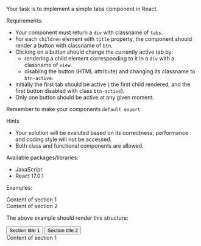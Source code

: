 Your task is to implement a simple tabs component in React.

Requirements:

- Your component must return a `div` with classname of `tabs`.
- For each `children` element with `title` property, the component should render a button with classname of `btn`.
- Clicking on a button should change the currently active tab by:
  - rendering a child element corresponding to it in a `div` with a classname of `view`.
  - disabling the button (HTML attribute) and changing its classname to `btn-active`.
- Initially the first tab should be active ( the first child rendered, and the first button disabled with class `btn-active`).
- Only one button should be active at any given moment.

Remember to make your components `default export`

Hints

- Your solution will be evaluted based on its correctness; performance and coding style will not be accessed.
- Both class and functional components are allowed.

Available packages/libraries:

- JavaScript
- React 17.0.1

Examples:

<MyTabComponent>
  <div title ={'Section title 1'}> Content of section 1 </div>
  <div title ={'Section title 2'}> Content of section 2 </div>
</MyTabComponent>

The above example should render this structure:

<div class="tabs">
  <button class="btn-active"> Section title 1 </button>
  <button class="btn"> Section title 2 </button>
  <div class="views"> Content of section 1 </div>
</div>
